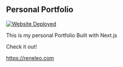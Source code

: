 ## Personal Portfolio

[![Website Deployed](https://github.com/PlayErphil/portfolio-website/actions/workflows/portfolio-deploy.yml/badge.svg)](
https://playerphil.github.io/portfolio-website
)


This is my personal Portfolio Built with Next.js

Check it out! 

https://reneleo.com
